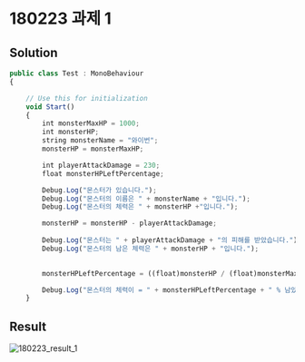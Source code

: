 ﻿# 180223 과제 1 

## Solution

```javascript
public class Test : MonoBehaviour
{

    // Use this for initialization
    void Start()
    {
        int monsterMaxHP = 1000;
        int monsterHP;
        string monsterName = "와이번";
        monsterHP = monsterMaxHP;

        int playerAttackDamage = 230;
        float monsterHPLeftPercentage;

        Debug.Log("몬스터가 있습니다.");
        Debug.Log("몬스터의 이름은 " + monsterName + "입니다.");
        Debug.Log("몬스터의 체력은 " + monsterHP +"입니다.");

        monsterHP = monsterHP - playerAttackDamage;
        
        Debug.Log("몬스터는 " + playerAttackDamage + "의 피해를 받았습니다.");
        Debug.Log("몬스터의 남은 체력은 " + monsterHP + "입니다.");
        

        monsterHPLeftPercentage = ((float)monsterHP / (float)monsterMaxHP) * 100;

        Debug.Log("몬스터의 체력이 = " + monsterHPLeftPercentage + " % 남았습니다.");
    }
```

## Result

![180223_result_1](https://user-images.githubusercontent.com/6358827/36575588-1458ede6-188f-11e8-85c7-31394e4a4429.png)